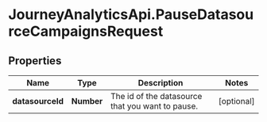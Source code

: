 # JourneyAnalyticsApi.PauseDatasourceCampaignsRequest

## Properties

Name | Type | Description | Notes
------------ | ------------- | ------------- | -------------
**datasourceId** | **Number** | The id of the datasource that you want to pause. | [optional] 


